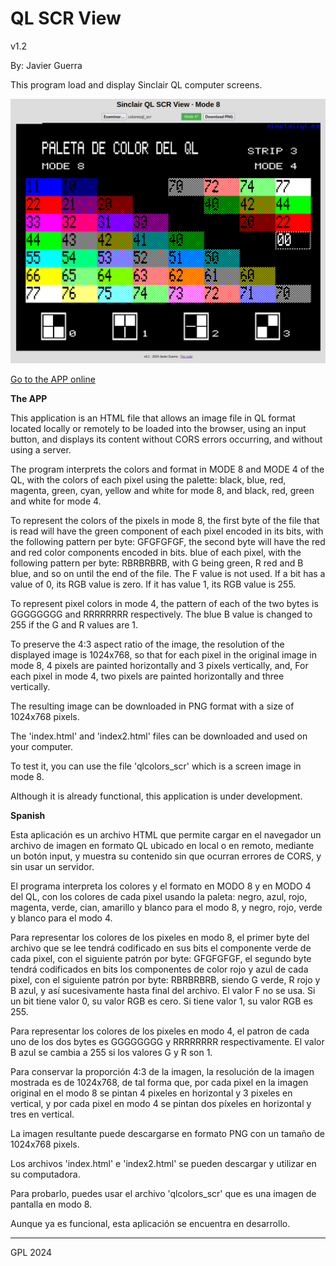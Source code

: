 # QL SCR View
v1.2

By: Javier Guerra

This program load and display Sinclair QL computer screens.

![snapshot](qlscrview.png)

[Go to the APP online](https://javguerra.github.io/qlscrview/)

__The APP__

This application is an HTML file that allows an image file in QL format located locally or remotely to be loaded into the browser, using an input button, and displays its content without CORS errors occurring, and without using a server.

The program interprets the colors and format in MODE 8 and MODE 4 of the QL, with the colors of each pixel using the palette: black, blue, red, magenta, green, cyan, yellow and white for mode 8, and black, red, green and white for mode 4.

To represent the colors of the pixels in mode 8, the first byte of the file that is read will have the green component of each pixel encoded in its bits, with the following pattern per byte: GFGFGFGF, the second byte will have the red and red color components encoded in bits. blue of each pixel, with the following pattern per byte: RBRBRBRB, with G being green, R red and B blue, and so on until the end of the file. The F value is not used. If a bit has a value of 0, its RGB value is zero. If it has value 1, its RGB value is 255.

To represent pixel colors in mode 4, the pattern of each of the two bytes is GGGGGGGG and RRRRRRRR respectively. The blue B value is changed to 255 if the G and R values are 1.

To preserve the 4:3 aspect ratio of the image, the resolution of the displayed image is 1024x768, so that for each pixel in the original image in mode 8, 4 pixels are painted horizontally and 3 pixels vertically, and, For each pixel in mode 4, two pixels are painted horizontally and three vertically.

The resulting image can be downloaded in PNG format with a size of 1024x768 pixels.

The 'index.html' and 'index2.html' files can be downloaded and used on your computer.

To test it, you can use the file 'qlcolors_scr' which is a screen image in mode 8.

Although it is already functional, this application is under development.

__Spanish__

Esta aplicación es un archivo HTML que permite cargar en el navegador un archivo de imagen en formato QL ubicado en local o en remoto, mediante un botón input, y muestra su contenido sin que ocurran errores de CORS, y sin usar un servidor.

El programa interpreta los colores y el formato en MODO 8 y en MODO 4 del QL, con los colores de cada pixel usando la paleta: negro, azul, rojo, magenta, verde, cian, amarillo y blanco para el modo 8, y negro, rojo, verde y blanco para el modo 4. 

Para representar los colores de los pixeles en modo 8, el primer byte del archivo que se lee tendrá codificado en sus bits el componente verde de cada pixel, con el siguiente patrón por byte: GFGFGFGF, el segundo byte tendrá codificados en bits los componentes de color rojo y azul de cada pixel, con el siguiente patrón por byte: RBRBRBRB, siendo G verde, R rojo y B azul, y así sucesivamente hasta final del archivo. El valor F no se usa. Si un bit tiene valor 0, su valor RGB es cero. Si tiene valor 1, su valor RGB es 255. 

Para representar los colores de los pixeles en modo 4, el patron de cada uno de los dos bytes es GGGGGGGG y RRRRRRRR respectivamente. El valor B azul se cambia a 255 si los valores G y R son 1.

Para conservar la proporción 4:3 de la imagen, la resolución de la imagen mostrada es de 1024x768, de tal forma que, por cada pixel en la imagen original en el modo 8 se pintan 4 pixeles en horizontal y 3 pixeles en vertical, y por cada pixel en modo 4 se pintan dos píxeles en horizontal y tres en vertical.

La imagen resultante puede descargarse en formato PNG con un tamaño de 1024x768 pixels.

Los archivos 'index.html' e 'index2.html' se pueden descargar y utilizar en su computadora.

Para probarlo, puedes usar el archivo 'qlcolors_scr' que es una imagen de pantalla en modo 8.

Aunque ya es funcional, esta aplicación se encuentra en desarrollo.

---
GPL 2024
